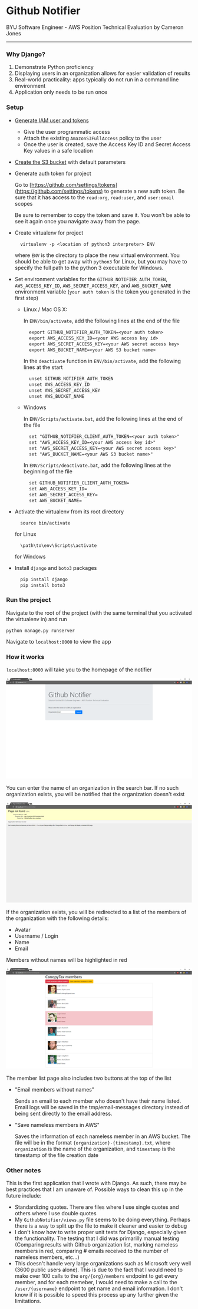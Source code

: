 # Github Notifier

BYU Software Engineer - AWS Position Technical Evaluation by Cameron Jones

* * * 

### Why Django?

1. Demonstrate Python proficiency
2. Displaying users in an organization allows for easier validation of results
3. Real-world practicality: apps typically do not run in a command line environment
4. Application only needs to be run once

### Setup
* [Generate IAM user and tokens](https://console.aws.amazon.com/iam)

    * Give the user programmatic access
    * Attach the existing `AmazonS3FullAccess` policy to the user
    * Once the user is created, save the Access Key ID and Secret Access Key values in a safe location

* [Create the S3 bucket](https://console.aws.amazon.com/s3) with default parameters

* Generate auth token for project

    Go to [https://github.com/settings/tokens](https://github.com/settings/tokens) to generate a new auth token. Be sure that it has access to the `read:org`, `read:user`, and `user:email` scopes 
    
    Be sure to remember to copy the token and save it. You won't be able to see it again once you navigate away from the page.

* Create virtualenv for project

        virtualenv -p <location of python3 interpreter> ENV
    
    where `ENV` is the directory to place the new virtual environment. You should be able to get away with `python3` for Linux, but you may have to specify the full path to the python 3 executable for Windows.

* Set environment variables for the `GITHUB_NOTIFIER_AUTH_TOKEN`, `AWS_ACCESS_KEY_ID`, `AWS_SECRET_ACCESS_KEY`, and `AWS_BUCKET_NAME` environment variable (`your auth token` is the token you generated in the first step)

    * Linux / Mac OS X:
        
        In `ENV/bin/activate`, add the following lines at the end of the file
    
            export GITHUB_NOTIFIER_AUTH_TOKEN=<your auth token>
            export AWS_ACCESS_KEY_ID=<your AWS access key id>
            export AWS_SECRET_ACCESS_KEY=<your AWS secret access key>
            export AWS_BUCKET_NAME=<your AWS S3 bucket name>
            
        In the `deactivate` function in `ENV/bin/activate`, add the following lines at the start
        
            unset GITHUB_NOTIFIER_AUTH_TOKEN
            unset AWS_ACCESS_KEY_ID
            unset AWS_SECRET_ACCESS_KEY
            unset AWS_BUCKET_NAME
    
    * Windows
    
        In `ENV/Scripts/activate.bat`, add the following lines at the end of the file

            set "GITHUB_NOTIFIER_CLIENT_AUTH_TOKEN=<your auth token>"
            set "AWS_ACCESS_KEY_ID=<your AWS access key id>"
            set "AWS_SECRET_ACCESS_KEY=<your AWS secret access key>"
            set "AWS_BUCKET_NAME=<your AWS S3 bucket name>"
        
        In `ENV/Scripts/deactivate.bat`, add the following lines at the beginning of the file
        
            set GITHUB_NOTIFIER_CLIENT_AUTH_TOKEN=
            set AWS_ACCESS_KEY_ID=
            set AWS_SECRET_ACCESS_KEY=
            set AWS_BUCKET_NAME=

* Activate the virtualenv from its root directory

        source bin/activate
    for Linux
    
        \path\to\env\Scripts\activate
    for Windows
    
* Install `django` and `boto3` packages

        pip install django
        pip install boto3

    
    
### Run the project

Navigate to the root of the project (with the same terminal that you activated the virtualenv in) and run

    python manage.py runserver

Navigate to `localhost:8000` to view the app

### How it works

`localhost:8000` will take you to the homepage of the notifier

![Homepage image](./screenshots/home-screen.png)

You can enter the name of an organization in the search bar. If no such organization exists, you will be notified that the organization doesn't exist

![Not Found image](./screenshots/404.png)

If the organization exists, you will be redirected to a list of the members of the organization with the following details:

* Avatar
* Username / Login
* Name
* Email

Members without names will be highlighted in red

![Member List image](./screenshots/member-list.png)

The member list page also includes two buttons at the top of the list

* "Email members without names"

    Sends an email to each member who doesn't have their name listed. Email logs will be saved in the tmp/email-messages directory instead of being sent directly to the email address.

* "Save nameless members in AWS"

    Saves the information of each nameless member in an AWS bucket. The file will be in the format `{organization}-{timestamp}.txt`, where `organization` is the name of the organization, and `timestamp` is the timestamp of the file creation date


### Other notes

This is the first application that I wrote with Django. As such, there may be best practices that I am unaware of. Possible ways to clean this up in the future include:

* Standardizing quotes. There are files where I use single quotes and others where I use double quotes
* My `GithubNotifier/views.py` file seems to be doing everything. Perhaps there is a way to split up the file to make it cleaner and easier to debug
* I don't know how to write proper unit tests for Django, especially given the functionality. The testing that I did was primarilly manual testing (Comparing results with Github organization list, marking nameless members in red, comparing # emails received to the number of nameless members, etc...)
* This doesn't handle very large organizations such as Microsoft very well (3600 public users alone). This is due to the fact that I would need to make over 100 calls to the `org/{org}/members` endpoint to get every member, and for each memeber, I would need to make a call to the `/user/{username}` endpoint to get name and email information. I don't know if it is possible to speed this process up any further given the limitations.